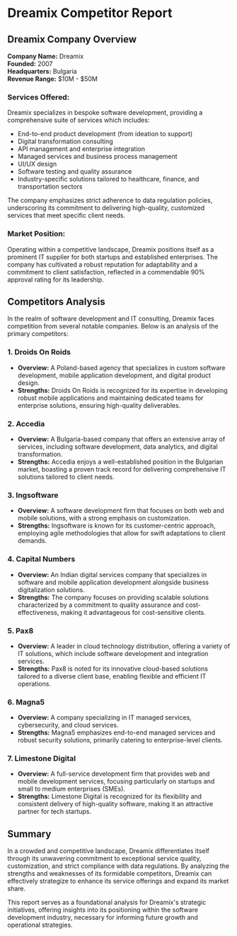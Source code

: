 # Dreamix Competitor Report

## Dreamix Company Overview
**Company Name:** Dreamix  
**Founded:** 2007  
**Headquarters:** Bulgaria  
**Revenue Range:** $10M - $50M  

### Services Offered:
Dreamix specializes in bespoke software development, providing a comprehensive suite of services which includes:
- End-to-end product development (from ideation to support)
- Digital transformation consulting
- API management and enterprise integration
- Managed services and business process management
- UI/UX design
- Software testing and quality assurance
- Industry-specific solutions tailored to healthcare, finance, and transportation sectors

The company emphasizes strict adherence to data regulation policies, underscoring its commitment to delivering high-quality, customized services that meet specific client needs.

### Market Position:
Operating within a competitive landscape, Dreamix positions itself as a prominent IT supplier for both startups and established enterprises. The company has cultivated a robust reputation for adaptability and a commitment to client satisfaction, reflected in a commendable 90% approval rating for its leadership.

## Competitors Analysis
In the realm of software development and IT consulting, Dreamix faces competition from several notable companies. Below is an analysis of the primary competitors:

### 1. **Droids On Roids**
- **Overview:** A Poland-based agency that specializes in custom software development, mobile application development, and digital product design.
- **Strengths:** Droids On Roids is recognized for its expertise in developing robust mobile applications and maintaining dedicated teams for enterprise solutions, ensuring high-quality deliverables.

### 2. **Accedia**
- **Overview:** A Bulgaria-based company that offers an extensive array of services, including software development, data analytics, and digital transformation.
- **Strengths:** Accedia enjoys a well-established position in the Bulgarian market, boasting a proven track record for delivering comprehensive IT solutions tailored to client needs.

### 3. **Ingsoftware**
- **Overview:** A software development firm that focuses on both web and mobile solutions, with a strong emphasis on customization.
- **Strengths:** Ingsoftware is known for its customer-centric approach, employing agile methodologies that allow for swift adaptations to client demands.

### 4. **Capital Numbers**
- **Overview:** An Indian digital services company that specializes in software and mobile application development alongside business digitalization solutions.
- **Strengths:** The company focuses on providing scalable solutions characterized by a commitment to quality assurance and cost-effectiveness, making it advantageous for cost-sensitive clients.

### 5. **Pax8**
- **Overview:** A leader in cloud technology distribution, offering a variety of IT solutions, which include software development and integration services.
- **Strengths:** Pax8 is noted for its innovative cloud-based solutions tailored to a diverse client base, enabling flexible and efficient IT operations.

### 6. **Magna5**
- **Overview:** A company specializing in IT managed services, cybersecurity, and cloud services.
- **Strengths:** Magna5 emphasizes end-to-end managed services and robust security solutions, primarily catering to enterprise-level clients.

### 7. **Limestone Digital**
- **Overview:** A full-service development firm that provides web and mobile development services, focusing particularly on startups and small to medium enterprises (SMEs).
- **Strengths:** Limestone Digital is recognized for its flexibility and consistent delivery of high-quality software, making it an attractive partner for tech startups.

## Summary
In a crowded and competitive landscape, Dreamix differentiates itself through its unwavering commitment to exceptional service quality, customization, and strict compliance with data regulations. By analyzing the strengths and weaknesses of its formidable competitors, Dreamix can effectively strategize to enhance its service offerings and expand its market share. 

This report serves as a foundational analysis for Dreamix's strategic initiatives, offering insights into its positioning within the software development industry, necessary for informing future growth and operational strategies.